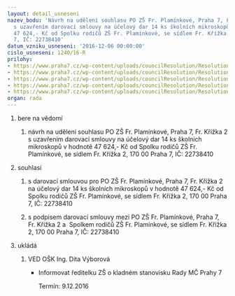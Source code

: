 ```yaml
---
layout: detail_usneseni
nazev_bodu: 'Návrh na udělení souhlasu PO ZŠ Fr. Plamínkové, Praha 7, Fr. Křížka 2
  s uzavřením darovací smlouvy na účelový dar 14 ks školních mikroskopů v hodnotě
  47 624,- Kč od Spolku rodičů ZŠ Fr. Plamínkové, se sídlem Fr. Křížka 2, 170 00 Praha
  7, IČ: 22738410'
datum_vzniku_usneseni: '2016-12-06 00:00:00'
cislo_usneseni: 1240/16-R
prilohy:
- https://www.praha7.cz/wp-content/uploads/councilResolution/Resolutions/28414/export/1Duvodovazprava~142583.doc
- https://www.praha7.cz/wp-content/uploads/councilResolution/Resolutions/28414/export/2ZadostZSPlaminkove~142582.pdf
- https://www.praha7.cz/wp-content/uploads/councilResolution/Resolutions/28414/export/3Darovacismlouva~142581.doc
- https://www.praha7.cz/wp-content/uploads/councilResolution/Resolutions/28414/export/4VypiszOR~142579.pdf
- https://www.praha7.cz/wp-content/uploads/councilResolution/Resolutions/28414/export/export~297173.pdf
organ: rada
---
```

<ol class="urzList_view" id="urzList">
<li id="" class="urzClass1"><span name="1">bere na vědomí</span> 
<ol class="urzOlClass">
<li id="" class="urzClass2" style="TEXT-ALIGN: left"><span><p>návrh na udělení souhlasu PO ZŠ Fr. Plamínkové, Praha 7, Fr. Křížka 2 s uzavřením darovací smlouvy na účelový dar 14 ks školních mikroskopů v hodnotě 47 624,- Kč od Spolku rodičů ZŠ Fr. Plamínkové,&nbsp;se sídlem Fr. Křížka 2, 170 00 Praha 7, IČ: 22738410</p></span></li></ol></li>
<li id="" class="urzClass1"><span name="26">souhlasí</span> 
<ol class="urzOlClass">
<li id="" class="urzClass2" style="TEXT-ALIGN: left"><span><p>s darovací smlouvou pro PO ZŠ Fr. Plamínkové, Praha 7, Fr. Křížka 2 na účelový dar 14 ks školních mikroskopů v hodnotě 47 624,- Kč od Spolku rodičů ZŠ Fr. Plamínkové, se sídlem Fr. Křížka 2, 170 00 Praha 7, IČ: 22738410</p></span></li>
<li id="" class="urzClass2" style="TEXT-ALIGN: left"><span><p>s podpisem darovací smlouvy&nbsp;mezi PO ZŠ Fr. Plamínkové, Praha 7, Fr. Křížka 2&nbsp;a&nbsp; Spolkem rodičů ZŠ Fr. Plamínkové, se sídlem Fr. Křížka 2, 170 00 Praha 7, IČ: 22738410</p></span></li></ol></li><li class="urzClass1" id="urzUkoly"><span name="1">ukládá</span><ol class="urzOlClass"><li class="urzClass2"><span><p>VED OŠK Ing. Dita Výborová</p></span><ul class="urzUlClass"><li class="urzClass3"><span><p>Informovat ředitelku ZŠ o kladném stanovisku Rady MČ Prahy 7</p></span><span class="urzUkolTermin">  Termín:&nbsp;9.12.2016</span></li></ul></li></ol></li>
</ol>